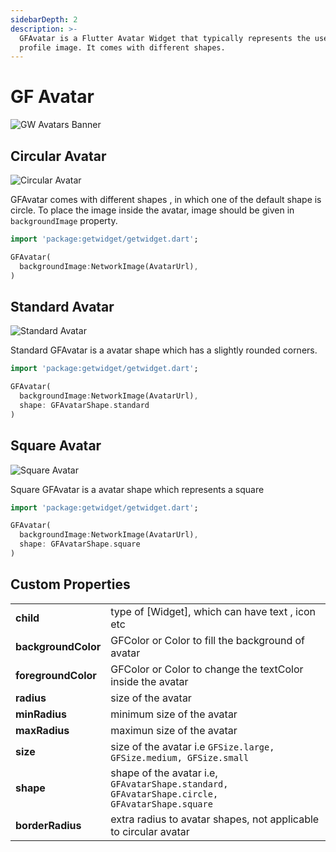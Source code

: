 ```yaml
---
sidebarDepth: 2
description: >-
  GFAvatar is a Flutter Avatar Widget that typically represents the user's
  profile image. It comes with different shapes.
---
```


# GF Avatar

![GW Avatars Banner](https://ik.imagekit.io/ionicfirebaseapp/getwidget/docs/tr:w-800,f-auto/Avatars_1QfiwJn9kNW.png)

## Circular Avatar

![Circular Avatar](https://ik.imagekit.io/ionicfirebaseapp/getwidget/docs/tr:w-800,f-auto/circular-avatars-2x_YEAePfrqD_-gE8M4y47.webp)

GFAvatar comes with different shapes , in which one of the default shape is circle. To place the image inside the avatar, image should be given in `backgroundImage` property.

```dart
import 'package:getwidget/getwidget.dart';

GFAvatar(
  backgroundImage:NetworkImage(AvatarUrl),
)
```

## Standard Avatar

![Standard Avatar](https://ik.imagekit.io/ionicfirebaseapp/getwidget/docs/tr:w-800,f-auto/slightly-rounded-corners-2x_VCB3GCS2h_fIj6SKS1L.webp)

Standard GFAvatar is a avatar shape which has a slightly rounded corners.

```dart
import 'package:getwidget/getwidget.dart';

GFAvatar(
  backgroundImage:NetworkImage(AvatarUrl),
  shape: GFAvatarShape.standard
)
```

## Square Avatar

![Square Avatar](https://ik.imagekit.io/ionicfirebaseapp/getwidget/docs/tr:w-800,f-auto/square-2x_Zs-9r00cm_xeDrjlBV7.webp)

Square GFAvatar is a avatar shape which represents a square

```dart
import 'package:getwidget/getwidget.dart';

GFAvatar(
  backgroundImage:NetworkImage(AvatarUrl),
  shape: GFAvatarShape.square
)
```

## Custom Properties

|  |  |
| :--- | :--- |
| **child** | type of \[Widget\], which can have text , icon etc |
| **backgroundColor** | GFColor or Color to fill the background of avatar |
| **foregroundColor** | GFColor or Color to change the textColor inside the avatar |
| **radius** | size of the avatar |
| **minRadius** | minimum size of the avatar |
| **maxRadius** | maximun size of the avatar |
| **size** | size of the avatar i.e `GFSize.large, GFSize.medium, GFSize.small` |
| **shape** | shape of the avatar i.e, `GFAvatarShape.standard, GFAvatarShape.circle, GFAvatarShape.square` |
| **borderRadius** | extra radius to avatar shapes, not applicable to circular avatar |

